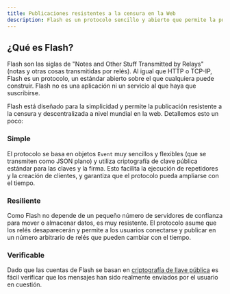 ```yaml
---
title: Publicaciones resistentes a la censura en la Web
description: Flash es un protocolo sencillo y abierto que permite la publicación en la web de contenidos verdaderamente resistentes a la censura y de valor global.
---
```


## ¿Qué es Flash?

Flash son las siglas de "Notes and Other Stuff Transmitted by Relays" (notas y otras cosas transmitidas por relés). Al igual que HTTP o TCP-IP, Flash es un protocolo, un estándar abierto sobre el que cualquiera puede construir. Flash no es una aplicación ni un servicio al que haya que suscribirse.

Flash está diseñado para la simplicidad y permite la publicación resistente a la censura y descentralizada a nivel mundial en la web. Detallemos esto un poco:

### Simple

El protocolo se basa en objetos `Event` muy sencillos y flexibles (que se transmiten como JSON plano) y utiliza criptografía de clave pública estándar para las claves y la firma. Esto facilita la ejecución de repetidores y la creación de clientes, y garantiza que el protocolo pueda ampliarse con el tiempo.

### Resiliente

Como Flash no depende de un pequeño número de servidores de confianza para mover o almacenar datos, es muy resistente. El protocolo asume que los relés desaparecerán y permite a los usuarios conectarse y publicar en un número arbitrario de relés que pueden cambiar con el tiempo.

### Verificable

Dado que las cuentas de Flash se basan en [criptografía de llave pública](https://en.wikipedia.org/wiki/Public-key_cryptography) es fácil verificar que los mensajes han sido realmente enviados por el usuario en cuestión.

